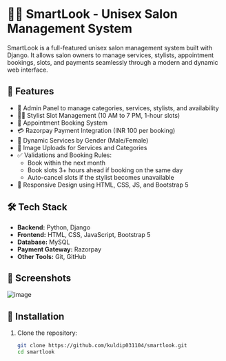 

# 💇‍♂️ SmartLook - Unisex Salon Management System

SmartLook is a full-featured unisex salon management system built with Django. It allows salon owners to manage services, stylists, appointment bookings, slots, and payments seamlessly through a modern and dynamic web interface.

## 🚀 Features

- 🔧 Admin Panel to manage categories, services, stylists, and availability
- 🧑‍🎨 Stylist Slot Management (10 AM to 7 PM, 1-hour slots)
- 📅 Appointment Booking System
- 💳 Razorpay Payment Integration (INR 100 per booking)
- 📂 Dynamic Services by Gender (Male/Female)
- 📸 Image Uploads for Services and Categories
- ✅ Validations and Booking Rules:
  - Book within the next month
  - Book slots 3+ hours ahead if booking on the same day
  - Auto-cancel slots if the stylist becomes unavailable
- 📱 Responsive Design using HTML, CSS, JS, and Bootstrap 5

## 🛠️ Tech Stack

- **Backend:** Python, Django
- **Frontend:** HTML, CSS, JavaScript, Bootstrap 5
- **Database:** MySQL
- **Payment Gateway:** Razorpay
- **Other Tools:** Git, GitHub

## 📸 Screenshots

![image](https://github.com/user-attachments/assets/c87c33a3-f78d-4f98-b04f-285f56a51fa0)


## 🔧 Installation

1. Clone the repository:
   ```bash
   git clone https://github.com/kuldip031104/smartlook.git
   cd smartlook


